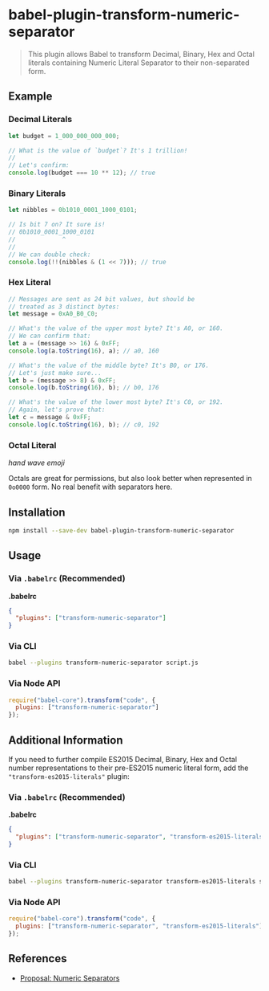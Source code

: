 # babel-plugin-transform-numeric-separator

> This plugin allows Babel to transform Decimal, Binary, Hex and Octal literals containing Numeric Literal Separator to their non-separated form.

## Example

### Decimal Literals

```js
let budget = 1_000_000_000_000;

// What is the value of `budget`? It's 1 trillion!
// 
// Let's confirm:
console.log(budget === 10 ** 12); // true
```

### Binary Literals

```js
let nibbles = 0b1010_0001_1000_0101;

// Is bit 7 on? It sure is!
// 0b1010_0001_1000_0101
//             ^
//             
// We can double check: 
console.log(!!(nibbles & (1 << 7))); // true
```

### Hex Literal

```js
// Messages are sent as 24 bit values, but should be 
// treated as 3 distinct bytes:
let message = 0xA0_B0_C0;

// What's the value of the upper most byte? It's A0, or 160.
// We can confirm that:
let a = (message >> 16) & 0xFF; 
console.log(a.toString(16), a); // a0, 160

// What's the value of the middle byte? It's B0, or 176.
// Let's just make sure...
let b = (message >> 8) & 0xFF;
console.log(b.toString(16), b); // b0, 176

// What's the value of the lower most byte? It's C0, or 192.
// Again, let's prove that:
let c = message & 0xFF;
console.log(c.toString(16), b); // c0, 192
```

### Octal Literal

*hand wave emoji*

Octals are great for permissions, but also look better when represented in `0o0000` form. No real benefit with separators here. 

## Installation

```sh
npm install --save-dev babel-plugin-transform-numeric-separator
```

## Usage

### Via `.babelrc` (Recommended)

**.babelrc**

```json
{
  "plugins": ["transform-numeric-separator"]
}
```

### Via CLI

```sh
babel --plugins transform-numeric-separator script.js
```

### Via Node API

```javascript
require("babel-core").transform("code", {
  plugins: ["transform-numeric-separator"]
});
```

## Additional Information 

If you need to further compile ES2015 Decimal, Binary, Hex and Octal number representations to their pre-ES2015 numeric literal form, add the `"transform-es2015-literals"` plugin: 
### Via `.babelrc` (Recommended)

**.babelrc**

```json
{
  "plugins": ["transform-numeric-separator", "transform-es2015-literals"]
}
```

### Via CLI

```sh
babel --plugins transform-numeric-separator transform-es2015-literals script.js
```

### Via Node API

```javascript
require("babel-core").transform("code", {
  plugins: ["transform-numeric-separator", "transform-es2015-literals"]
});
```


## References

* [Proposal: Numeric Separators](https://github.com/samuelgoto/proposal-numeric-separator)
